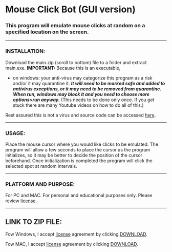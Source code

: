 # __Mouse Click Bot (GUI version)__

### This program will emulate mouse clicks at random on a specified location on the screen. 
___
### INSTALLATION:
Download the main.zip (scroll to bottom) file to a folder and extract main.exe. **IMPORTANT:**  Because this is an executable, 

- on windows: your anti-virus may categorize this program as a risk and/or it may quarantine it. ***It will need to be marked safe and added to antivirus exceptions, or it may need to be removed from quarantine. When run, windows may block it and you need to choose more options>run anyway.*** (This needs to be done only once. If you get stuck there are many Youtube videos on how to do all of this.) 


Rest assured this is not a virus and source code can be accessed [here](https://github.com/Imranazeb/MouseBotGUI/blob/master/main.py). 
___
### USAGE:
Place the mouse cursor where you would like clicks to be emulated. The program will allow a few seconds to place the cursor as the program initializes, so it may be better to decide the position of the cursor beforehand. Once initialization is completed the program will click the selected spot at random intervals. 
___
### PLATFORM AND PURPOSE:
For PC and MAC. For personal and educational purposes only. Please review [license](https://github.com/Imranazeb/MouseBotGUI/blob/master/LICENSE.md). 
___
## LINK TO ZIP FILE:
Fow Windows, I accept [license](https://github.com/Imranazeb/MouseBotGUI/blob/master/LICENSE.md) agreement by clicking [DOWNLOAD](https://github.com/Imranazeb/MouseBotGUI/releases/download/v1.00/BOT_Win.exe).

Fow MAC, I accept [license](https://github.com/Imranazeb/MouseBotGUI/blob/master/LICENSE.md) agreement by clicking [DOWNLOAD](https://github.com/Imranazeb/MouseBotGUI/releases/download/v1.00/BOT_MAC.app.zip).
